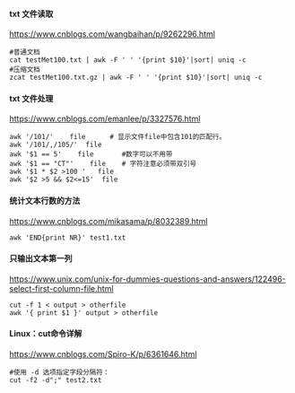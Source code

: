 #### txt 文件读取
https://www.cnblogs.com/wangbaihan/p/9262296.html
```
#普通文档
cat testMet100.txt | awk -F ' ' '{print $10}'|sort| uniq -c
#压缩文档
zcat testMet100.txt.gz | awk -F ' ' '{print $10}'|sort| uniq -c
```
#### txt 文件处理
https://www.cnblogs.com/emanlee/p/3327576.html
```
awk '/101/'    file      # 显示文件file中包含101的匹配行。 
awk '/101/,/105/'  file 
awk '$1 == 5'    file       #数字可以不用带
awk '$1 == "CT"'    file    # 字符注意必须带双引号 
awk '$1 * $2 >100 '   file  
awk '$2 >5 && $2<=15'  file
```
#### 统计文本行数的方法
https://www.cnblogs.com/mikasama/p/8032389.html
```
awk 'END{print NR}' test1.txt
```
#### 只输出文本第一列
https://www.unix.com/unix-for-dummies-questions-and-answers/122496-select-first-column-file.html
```
cut -f 1 < output > otherfile
awk '{ print $1 }' output > otherfile
```
#### Linux：cut命令详解
https://www.cnblogs.com/Spiro-K/p/6361646.html
```
#使用 -d 选项指定字段分隔符：
cut -f2 -d";" test2.txt
```

